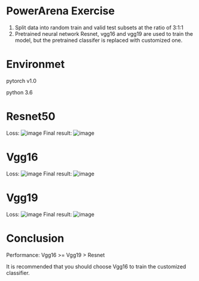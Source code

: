 # PowerArena Exercise
1. Split data into random train and valid test subsets at the ratio of 3:1:1
2. Pretrained neural network Resnet, vgg16 and vgg19 are used to train the model,
but the pretrained classifer is replaced with customized one.
# Environmet
pytorch v1.0

python 3.6
# Resnet50
Loss:
![image](https://github.com/Carl0520/power/blob/master/resnet50/loss.png)
Final result:
![image](https://github.com/Carl0520/power/blob/master/resnet50/result.png)

# Vgg16
Loss:
![image](https://github.com/Carl0520/power/blob/master/vgg16/loss.png)
Final result:
![image](https://github.com/Carl0520/power/blob/master/vgg16/result.png)

# Vgg19
Loss:
![image](https://github.com/Carl0520/power/blob/master/vgg19/loss.png)
Final result:
![image](https://github.com/Carl0520/power/blob/master/vgg19/result.png)


# Conclusion
Performance: Vgg16 >= Vgg19 > Resnet

It is recommended that you should choose Vgg16 to train the customized classifier.

